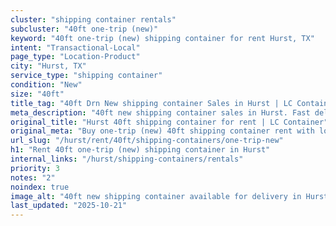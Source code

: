```yaml
---
cluster: "shipping container rentals"
subcluster: "40ft one-trip (new)"
keyword: "40ft one-trip (new) shipping container for rent Hurst, TX"
intent: "Transactional-Local"
page_type: "Location-Product"
city: "Hurst, TX"
service_type: "shipping container"
condition: "New"
size: "40ft"
title_tag: "40ft Drn New shipping container Sales in Hurst | LC Container"
meta_description: "40ft new shipping container sales in Hurst. Fast delivery, competitive pricing. Serving shipping containers area. Quote ID: HSH. Call (214) 524-4168 for your free quote today."
original_title: "Hurst 40ft shipping container for rent | LC Container"
original_meta: "Buy one-trip (new) 40ft shipping container rent with local delivery in Hurst, TX. LC Container — local Since 2003. Request a fast quote today."
url_slug: "/hurst/rent/40ft/shipping-containers/one-trip-new"
h1: "Rent 40ft one-trip (new) shipping container in Hurst"
internal_links: "/hurst/shipping-containers/rentals"
priority: 3
notes: "2"
noindex: true
image_alt: "40ft new shipping container available for delivery in Hurst"
last_updated: "2025-10-21"
---
```


<!-- TODO: Add unique city/inventory copy, images, and internal links here. -->
